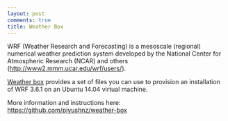 ```yaml
---
layout: post
comments: true
title: Weather Box
---
```


WRF (Weather Research and Forecasting) is a mesoscale (regional) numerical weather prediction system developed by the National Center for Atmospheric Research (NCAR) and others (http://www2.mmm.ucar.edu/wrf/users/).

[Weather box](https://github.com/piyushnz/weather-box) provides a set of files you can use to provision an installation of WRF 3.6.1 on an Ubuntu 14.04 virtual machine.

More information and instructions here:
https://github.com/piyushnz/weather-box


 